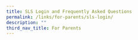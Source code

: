```yaml
---
title: SLS Login and Frequently Asked Questions
permalink: /links/for-parents/sls-login/
description: ""
third_nav_title: For Parents
---
```

